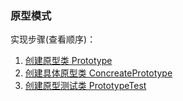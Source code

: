 ### 原型模式
实现步骤(查看顺序)：
 1. [创建原型类 Prototype](https://github.com/zhaohaihao/Java-Design-Patterns/blob/master/src/main/java/com/patterns/prototype/Prototype.java)
 2. [创建具体原型类 ConcreatePrototype](https://github.com/zhaohaihao/Java-Design-Patterns/blob/master/src/main/java/com/patterns/prototype/ConcreatePrototype.java)
 3. [创建原型测试类 PrototypeTest](https://github.com/zhaohaihao/Java-Design-Patterns/blob/master/src/main/java/com/patterns/prototype/PrototypeTest.java)